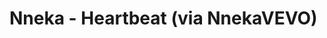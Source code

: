 <!--
id: 494026920
link: http://tumblr.atmos.org/post/494026920/nneka-heartbeat-via-nnekavevo
slug: nneka-heartbeat-via-nnekavevo
date: Sat Apr 03 2010 13:41:40 GMT-0700 (PDT)
publish: 2010-04-03
tags: 
title: Nneka - Heartbeat (via NnekaVEVO)
-->


Nneka - Heartbeat (via NnekaVEVO)
=================================



